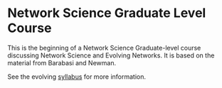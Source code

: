 # Network Science Graduate Level Course

This is the beginning of a Network Science Graduate-level course discussing Network Science and Evolving Networks.  It is based on the material from Barabasi and Newman.

See the evolving [syllabus](website/index.md) for more information.
